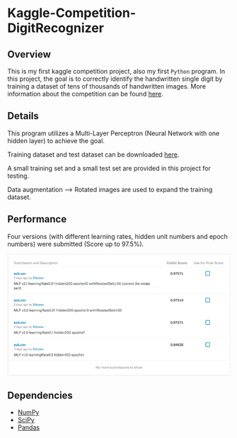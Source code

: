 # Kaggle-Competition-DigitRecognizer

## Overview
This is my first kaggle competition project, also my first `Python` program. In this project, the goal is to correctly identify the handwritten single digit by training a dataset of tens of thousands of handwritten images. More information about the competition can be found [here](https://www.kaggle.com/c/digit-recognizer#description).

## Details
This program utilizes a Multi-Layer Perceptron (Neural Network with one hidden layer) to achieve the goal.

Training dataset and test dataset can be downloaded [here](https://www.kaggle.com/c/digit-recognizer/data).

A small training set and a small test set are provided in this project for testing. 

Data augmentation --> Rotated images are used to expand the training dataset.

## Performance
Four versions (with different learning rates, hidden unit numbers and epoch numbers) were submitted (Score up to 97.5%).

![submission](https://raw.githubusercontent.com/Siboooo/imgForMD/master/DigitRecognizer/DR-MLP-sub.png) 

## Dependencies
* [NumPy](http://www.numpy.org)
* [SciPy](https://www.scipy.org)
* [Pandas](http://pandas.pydata.org)
